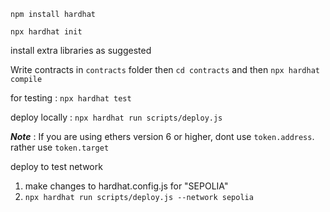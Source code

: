 `npm install hardhat`

`npx hardhat init`

install extra libraries as suggested

Write contracts in `contracts` folder then `cd contracts` and then `npx hardhat compile`

for testing : `npx hardhat test`

deploy locally : `npx hardhat run scripts/deploy.js` 

***Note*** : If you are using ethers version 6 or higher, dont use `token.address`. rather use `token.target`

deploy to test network
1. make changes to hardhat.config.js for "SEPOLIA"
2. `npx hardhat run scripts/deploy.js --network sepolia`